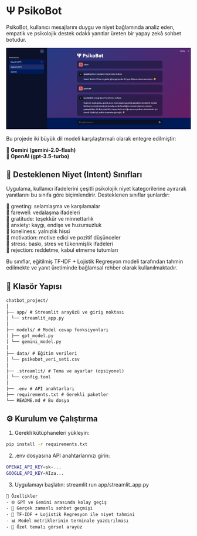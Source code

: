 # Ψ PsikoBot

PsikoBot, kullanıcı mesajlarını duygu ve niyet bağlamında analiz eden, empatik ve psikolojik destek odaklı yanıtlar üreten bir yapay zekâ sohbet botudur.

![PsikoBot Arayüzü](docs/psikobot_ui.png)

Bu projede iki büyük dil modeli karşılaştırmalı olarak entegre edilmiştir:

**🔹 Gemini (gemini-2.0-flash)**  
**🔹 OpenAI (gpt-3.5-turbo)**


## 🧭 Desteklenen Niyet (Intent) Sınıfları

Uygulama, kullanıcı ifadelerini çeşitli psikolojik niyet kategorilerine ayırarak yanıtlarını bu sınıfa göre biçimlendirir. Desteklenen sınıflar şunlardır:

🔹 greeting: selamlaşma ve karşılamalar  
🔹 farewell: vedalaşma ifadeleri  
🔹 gratitude: teşekkür ve minnettarlık  
🔹 anxiety: kaygı, endişe ve huzursuzluk  
🔹 loneliness: yalnızlık hissi  
🔹 motivation: motive edici ve pozitif düşünceler  
🔹 stress: baskı, stres ve tükenmişlik ifadeleri  
🔹 rejection: reddetme, kabul etmeme tutumları  

Bu sınıflar, eğitilmiş TF-IDF + Lojistik Regresyon modeli tarafından tahmin edilmekte ve yanıt üretiminde bağlamsal rehber olarak kullanılmaktadır.



## 📂 Klasör Yapısı
```plaintext
chatbot_project/
│
├── app/ # Streamlit arayüzü ve giriş noktası
│ └── streamlit_app.py
│
├── models/ # Model cevap fonksiyonları
│ ├── gpt_model.py
│ └── gemini_model.py
│
├── data/ # Eğitim verileri
│ └── psikobot_veri_seti.csv
│
├── .streamlit/ # Tema ve ayarlar (opsiyonel)
│ └── config.toml
│
├── .env # API anahtarları
├── requirements.txt # Gerekli paketler
└── README.md # Bu dosya
```
## ⚙️ Kurulum ve Çalıştırma

1. Gerekli kütüphaneleri yükleyin:

```bash
pip install -r requirements.txt
```
2. .env dosyasına API anahtarlarınızı girin:
```bash
OPENAI_API_KEY=sk-...
GOOGLE_API_KEY=AIza...
```
3. Uygulamayı başlatın:
streamlit run app/streamlit_app.py

```bash
🎯 Özellikler
- 🌐 GPT ve Gemini arasında kolay geçiş
- 💬 Gerçek zamanlı sohbet geçmişi
- 🧠 TF-IDF + Lojistik Regresyon ile niyet tahmini
- 📊 Model metriklerinin terminale yazdırılması
- 🎨 Özel temalı görsel arayüz
```


